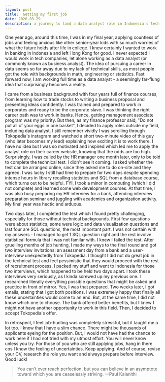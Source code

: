 ```yaml
---
layout: post
title:  Getting my first job
date: 2020-03-29
description: a journey to land a data analyst role in Indonesia's tech unicorn
---
```


One year ago, around this time, I was in my final year, applying countless of jobs and feeling anxious like other senior-year kids with so much worries of what the future holds after life in college. I knew certainly I wanted to work in banking in Indonesia and left Hong Kong for good. I never expected I would work in tech companies, let alone working as a data analyst (or commonly known as business analyst). The idea of pursuing a career in data seems so far away due to my lack of technical skills, as most people got the role with backgrounds in math, engineering or statistics. Fast forward now, I am working full time as a data analyst - a seemingly far-flung idea that surprisingly becomes a reality.

I came from a business background with four years full of finance courses, from learning how to trade stocks to writing a business proposal and presenting ideas confidently. I was trained and prepared to work in corporates and ready to be the corporate slave. I was thinking the right career path was to work in banks. Hence, getting management associate program was my priority. But then, as my finance professor said, "Do not put all of your eggs in one basket", I decided to apply roles outside my field, including data analyst. I still remember vividly I was scrolling through Tokopedia's instagram and watched a short two-minute video of this guy (who later becomes my lead) explaining how exciting it is to work there. I have no idea but I was so motivated and inspired which led me to apply the analyst role on their career website, knowing that the odds are too high. Surprisingly, I was called by the HR manager one month later, only to be told to complete the technical test. I didn't see it coming. I asked whether the test can be arranged online, since they asked me to do on-site and they agreed. I was lucky I still had time to prepare for two days despite spending intense hours in library recalling statistics and SQL from a database course, which turns out to be helpful. FYI, I took a minor in computing (which I did not complete) and learned some web development courses. At that time, I was also busy preparing my HR interview for a bank, attending interview preparation seminar and juggling with academics and organization activity. My final year was hectic and arduous. 

Two days later, I completed the test which I found pretty challenging, especially for those without technical backgrounds. First few questions were about statistics, some were logic and data visualization questions and last four are SQL questions, the most important part. I was not certain with my answers - I managed to get 1 SQL question right and the rest involve statistical formula that I was not familar with. I knew I failed the test. After gruelling months of job hunting, I made my ways to the final round and got two interview invitations: an asessment day from a bank and a user-interview unexpectedly from Tokopedia. I thought I did not do great job in the technical test and feel pessimistic that they would proceed with the rest of recruitment process. I packed my stuff and went to Indonesia for those two interviews, which happened to be held two days apart. I took these interviews very seriously, as I kinda screwed up my previous one. I researched  literally everything possible questions that might be asked and practice in front of mirror. Yes, I was that prepared. Two weeks later, I got emails, stating that I got both positions. I was extremely happy that finally all these uncertainties would come to an end. But, at the same time, I did not know which one to choose. The bank offered better benefits, but I knew I might not have another opportunity to work in this field. Then, I decided to accept Tokopedia's offer. 

In retrospect, I feel job-hunting was completely stressful, but it taught me a lot too. I know that I have a slim chance. There might be thousands of applicants eyeing for the position. But, I would not have had the chance to work here if I had not tried with my utmost effort. You will never know unless you try. For those of you who are still applying jobs, hang in there cos I know the feeling of uncertainties. Keep applying. And of course, revise your CV, research the role you want and always prepare before interview. Good luck!

<blockquote>
  You can't ever reach perfection, but you can believe in an asymptote toward which you are ceaselessly striving.
  —Paul Kalanithi
</blockquote>


